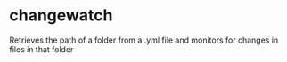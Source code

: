# changewatch
Retrieves the path of a folder from a .yml file and monitors for changes in files in that folder
